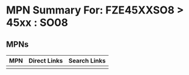 



# MPN Summary For: FZE45XXSO8 > 45xx : SO08

## MPNs
  

|MPN|Direct Links|Search Links|
| :--- | :--- | :--- |
||||
